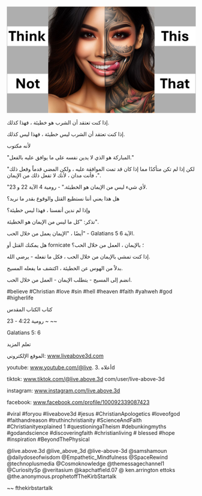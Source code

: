 ![Video cover image](../cover.jpg "cover photo")

إذا كنت تعتقد أن الشرب هو خطيئة ، فهذا كذلك.

إذا كنت تعتقد أن الشرب ليس خطيئة ، فهذا ليس كذلك.

لأنه مكتوب

"المباركة هو الذي لا يدين نفسه على ما يوافق عليه بالفعل."

"لكن إذا لم تكن متأكدًا مما إذا كان قد تمت الموافقة عليه ، ولكن المضي قدماً وفعل ذلك ، فأنت مدان ، لأنك لا تفعل ذلك من الإيمان".

"لأي شيء ليس من الإيمان هو الخطيئة." - رومية 4 الآية 22 و 23.

هل هذا يعني أننا نستطيع القتل والوقوع بقدر ما نريد؟

وإذا لم ندين أنفسنا ، فهذا ليس خطيئة؟

تذكر: "كل ما ليس من الإيمان هو الخطيئة".

أيضًا ، "الإيمان يعمل من خلال الحب" - Galatians 5 الآية 6.

هل يمكنك القتل أو fornicate ؛ بالإيمان ، العمل من خلال الحب؟

إذا كنت تمشي بالإيمان من خلال الحب ، فكل ما تفعله - يرضي الله.

بدلاً من الهوس عن الخطيئة ، اكتشف ما يفعله المسيح.

انضم إلى المسيح - يتطلب الإيمان - العمل من خلال الحب.

#believe #Christian #love #sin #hell #heaven #faith #yahweh #god #higherlife

كتاب الكتاب المقدس

رومية 4:22 - 23 ~ ~~

Galatians 5: 6

تعلم المزيد

الموقع الإلكتروني: www.liveabove3d.com

youtube: www.youtube.com/@live. أعلاه .3d

tiktok: www.tiktok.com/@live.above.3d com/user/live-above-3d

instagram: www.instagram.com/live.above.3d

facebook: www.facebook.com/profile/100092339087423

 #viral #foryou #liveabove3d #jesus #ChristianApologetics #loveofgod #faithandreason #truthinchristianity #ScienceAndFaith #Christianityexplained 1 #questioningaTheism #debunkingmyths #godandscience #discoveringfaith #christianliving # blessed #hope #inspiration #BeyondThePhysical

@live.above.3d @live_above_3d @live-above-3d @samshamoun @dailydoseofwisdom @Empathetic_Mindfulness @SpaceRewind @technoplusmedia @Cosmoknowledge @themessagechannel1 @CuriositySp @veritasium @kapchatfield.07 @ ken.arrington ettoks @the.anonymous.prophetoffTheKirbStartalk

~~ fthekirbstartalk